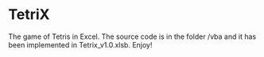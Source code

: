 # TetriX

The game of Tetris in Excel. The source code is in the folder /vba and it has been implemented in Tetrix_v1.0.xlsb. Enjoy!
